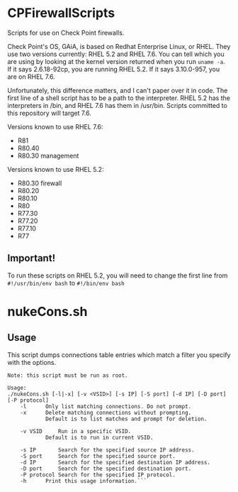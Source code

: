# CPFirewallScripts
Scripts for use on Check Point firewalls.

Check Point's OS, GAiA, is based on Redhat Enterprise Linux, or RHEL. They use two versions currently: RHEL 5.2 and RHEL 7.6. You can tell which you are using by looking at the kernel version returned when you run `uname -a`. If it says 2.6.18-92cp, you are running RHEL 5.2. If it says 3.10.0-957, you are on RHEL 7.6.

Unfortunately, this difference matters, and I can't paper over it in code. The first line of a shell script has to be a path to the interpreter. RHEL 5.2 has the interpreters in /bin, and RHEL 7.6 has them in /usr/bin. Scripts committed to this repository will target 7.6.

Versions known to use RHEL 7.6:
* R81
* R80.40
* R80.30 management

Versions known to use RHEL 5.2:
* R80.30 firewall
* R80.20
* R80.10
* R80
* R77.30
* R77.20
* R77.10
* R77

## Important!
To run these scripts on RHEL 5.2, you will need to change the first line from `#!/usr/bin/env bash` to `#!/bin/env bash`

# nukeCons.sh
## Usage
This script dumps connections table entries which match a filter you specify with the options.

```[Bob_Zimmerman@MyFirewall]# ./nukeCons.sh -h
Note: this script must be run as root.

Usage:
./nukeCons.sh [-l|-x] [-v <VSID>] [-s IP] [-S port] [-d IP] [-D port] [-P protocol]
	-l		Only list matching connections. Do not prompt.
	-x		Delete matching connections without prompting.
			Default is to list matches and prompt for deletion.

	-v VSID		Run in a specific VSID.
			Default is to run in current VSID.

	-s IP		Search for the specified source IP address.
	-S port		Search for the specified source port.
	-d IP		Search for the specified destination IP address.
	-D port		Search for the specified destination port.
	-P protocol	Search for the specified IP protocol.
	-h		Print this usage information.```
